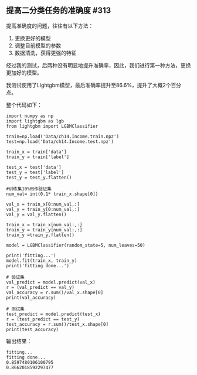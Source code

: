 ## 提高二分类任务的准确度 #313

提高准确度的问题，往往有以下方法：
1. 更换更好的模型
2. 调整目前模型的参数
3. 数据清洗，获得更强的特征

经过我的测试，后两种没有明显地提升准确率，因此，我们进行第一种方法，更换更加好的模型。

我测试使用了Lightgbm模型，最后准确率提升至86.6%，提升了大概2个百分点。

整个代码如下：

```
import numpy as np
import lightgbm as lgb
from lightgbm import LGBMClassifier

train=np.load('Data/ch14.Income.train.npz')
test=np.load('Data/ch14.Income.test.npz')

train_x = train['data']
train_y = train['label']

test_x = test['data']
test_y = test['label']
test_y = test_y.flatten()

#训练集10%用作验证集
num_val= int(0.1* train_x.shape[0])

val_x = train_x[0:num_val,:]
val_y = train_y[0:num_val,:]
val_y = val_y.flatten()

train_x = train_x[num_val:,:]
train_y = train_y[num_val:,:]
train_y =train_y.flatten()

model = LGBMClassifier(random_state=5, num_leaves=50)

print('fitting...')
model.fit(train_x, train_y)
print('fitting done...')

# 验证集
val_predict = model.predict(val_x)
r = (val_predict == val_y)
val_accuracy = r.sum()/val_x.shape[0]
print(val_accuracy) 

# 测试集
test_predict = model.predict(test_x)
r = (test_predict == test_y)
test_accuracy = r.sum()/test_x.shape[0]
print(test_accuracy)
```

输出结果：

```
fitting...
fitting done...
0.8597480106100795
0.8662018592297477
```

